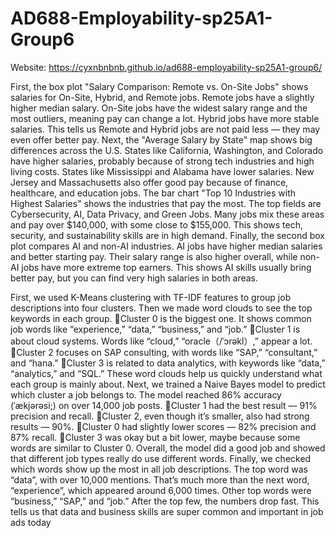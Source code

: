 # AD688-Employability-sp25A1-Group6
Website: https://cyxnbnbnb.github.io/ad688-employability-sp25A1-group6/

First, the box plot "Salary Comparison: Remote vs. On-Site Jobs" shows salaries for On-Site, Hybrid, and Remote jobs. Remote jobs have a slightly higher median salary. On-Site jobs have the widest salary range and the most outliers, meaning pay can change a lot. Hybrid jobs have more stable salaries. This tells us Remote and Hybrid jobs are not paid less — they may even offer better pay.
Next, the "Average Salary by State" map shows big differences across the U.S. States like California, Washington, and Colorado have higher salaries, probably because of strong tech industries and high living costs. States like Mississippi and Alabama have lower salaries. New Jersey and Massachusetts also offer good pay because of finance, healthcare, and education jobs.
The bar chart "Top 10 Industries with Highest Salaries" shows the industries that pay the most. The top fields are Cybersecurity, AI, Data Privacy, and Green Jobs. Many jobs mix these areas and pay over $140,000, with some close to $155,000. This shows tech, security, and sustainability skills are in high demand.
Finally, the second box plot compares AI and non-AI industries. AI jobs have higher median salaries and better starting pay. Their salary range is also higher overall, while non-AI jobs have more extreme top earners. This shows AI skills usually bring better pay, but you can find very high salaries in both areas.

First, we used K-Means clustering with TF-IDF features to group job descriptions into four clusters. Then we made word clouds to see the top keywords in each group.
Cluster 0 is the biggest one. It shows common job words like “experience,” “data,” “business,” and “job.”
Cluster 1 is about cloud systems. Words like “cloud,” “oracle（/ˈɔrəkl）,”  appear a lot.
Cluster 2 focuses on SAP consulting, with words like “SAP,” “consultant,” and “hana.”
Cluster 3 is related to data analytics, with keywords like “data,” “analytics,” and “SQL.”
These word clouds help us quickly understand what each group is mainly about.
Next, we trained a Naive Bayes model to predict which cluster a job belongs to. The model reached 86% accuracy (ˈækjərəsi;) on over 14,000 job posts.
Cluster 1 had the best result — 91% precision and recall.
Cluster 2, even though it’s smaller, also had strong results — 90%.
Cluster 0 had slightly lower scores — 82% precision and 87% recall.
Cluster 3 was okay but a bit lower, maybe because some words are similar to Cluster 0.
Overall, the model did a good job and showed that different job types really do use different words.
Finally, we checked which words show up the most in all job descriptions. The top word was “data”, with over 10,000 mentions. That’s much more than the next word, “experience”, which appeared around 6,000 times. Other top words were “business,” “SAP,” and “job.” After the top few, the numbers drop fast.
This tells us that data and business skills are super common and important in job ads today